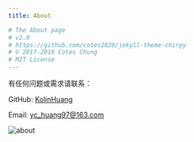 ```yaml
---
title: About

# The About page
# v2.0
# https://github.com/cotes2020/jekyll-theme-chirpy
# © 2017-2019 Cotes Chung
# MIT License
---
```



有任何问题或需求请联系：

GitHub: [KolinHuang](https://github.com/KolinHuang)

Email: yc_huang97@163.com

![about](/HYCBlog/assets/img/daliy/about.jpg)

